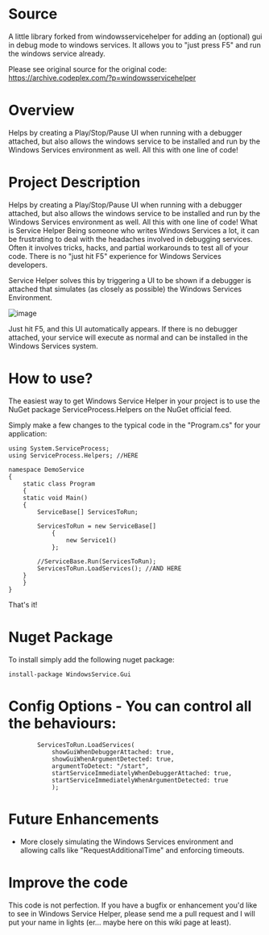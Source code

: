 # Source 

A little library forked from windowsservicehelper for adding an (optional) gui in debug mode to windows services. It allows you to "just press F5" and run the windows service already. 

Please see original source for the original code: https://archive.codeplex.com/?p=windowsservicehelper

# Overview 

Helps by creating a Play/Stop/Pause UI when running with a debugger attached, but also allows the windows service to be installed and run by the Windows Services environment as well. All this with one line of code!

# Project Description

Helps by creating a Play/Stop/Pause UI when running with a debugger attached, but also allows the windows service to be installed and run by the Windows Services environment as well. All this with one line of code!
What is Service Helper
Being someone who writes Windows Services a lot, it can be frustrating to deal with the headaches involved in debugging services. Often it involves tricks, hacks, and partial workarounds to test all of your code. There is no "just hit F5" experience for Windows Services developers.

Service Helper solves this by triggering a UI to be shown if a debugger is attached that simulates (as closely as possible) the Windows Services Environment.

![image](https://user-images.githubusercontent.com/5477547/46771760-8dcf0580-cd51-11e8-8310-6dd6c1131a67.png)

Just hit F5, and this UI automatically appears. If there is no debugger attached, your service will execute as normal and can be installed in the Windows Services system.

# How to use?

The easiest way to get Windows Service Helper in your project is to use the NuGet package ServiceProcess.Helpers on the NuGet official feed.

Simply make a few changes to the typical code in the "Program.cs" for your application:

	using System.ServiceProcess;
	using ServiceProcess.Helpers; //HERE

	namespace DemoService
	{
	    static class Program
	    {
		static void Main()
		{
		    ServiceBase[] ServicesToRun;

		    ServicesToRun = new ServiceBase[] 
				{ 
					new Service1() 
				};

		    //ServiceBase.Run(ServicesToRun);
		    ServicesToRun.LoadServices(); //AND HERE
		}
	    }
	}


That's it!

# Nuget Package

To install simply add the following nuget package:

    install-package WindowsService.Gui
    
# Config Options - You can control all the behaviours:

            ServicesToRun.LoadServices(
                showGuiWhenDebuggerAttached: true, 
                showGuiWhenArgumentDetected: true, 
                argumentToDetect: "/start", 
                startServiceImmediatelyWhenDebuggerAttached: true,
                startServiceImmediatelyWhenArgumentDetected: true
                );

# Future Enhancements

* More closely simulating the Windows Services environment and allowing calls like "RequestAdditionalTime" and enforcing timeouts.

# Improve the code

This code is not perfection. If you have a bugfix or enhancement you'd like to see in Windows Service Helper, please send me a pull request and I will put your name in lights (er... maybe here on this wiki page at least).
